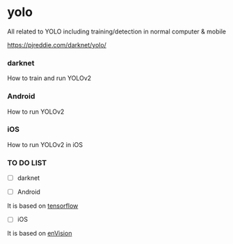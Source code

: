 # yolo
All related to YOLO including training/detection in normal computer &amp; mobile

https://pjreddie.com/darknet/yolo/

### darknet
How to train and run YOLOv2

### Android
How to run YOLOv2

### iOS
How to run YOLOv2 in iOS


### TO DO LIST

- [ ] darknet

- [ ] Android

It is based on [tensorflow](https://github.com/tensorflow/tensorflow/tree/master/tensorflow/examples/android)

- [ ] iOS

It is based on [enVision](https://github.com/IDLabs-Gate/enVision)

